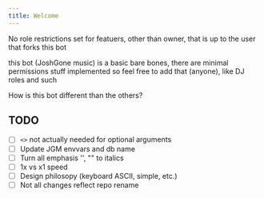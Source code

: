 ```yaml
---
title: Welcome
---
```


No role restrictions set for featuers, other than owner, that is up to the user that forks this bot

this bot (JoshGone music) is a basic bare bones, there are minimal permissions stuff implemented so feel free to add that (anyone), like DJ roles and such

How is this bot different than the others?

## TODO

- [ ] `<>` not actually needed for optional arguments
- [ ] Update JGM envvars and db name
- [ ] Turn all emphasis '', "" to italics
- [ ] 1x vs x1 speed
- [ ] Design philosopy (keyboard ASCII, simple, etc.)
- [ ] Not all changes reflect repo rename
